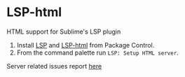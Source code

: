# LSP-html
HTML support for Sublime's LSP plugin 

1. Install [LSP](https://packagecontrol.io/packages/LSP) and [LSP-html]() from Package Control.
2. From the command palette run `LSP: Setup HTML server`.

Server related issues report [here](https://github.com/vscode-langservers/vscode-html-languageserver)